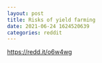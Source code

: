 ```yaml
--- 
layout: post 
title: Risks of yield farming 
date: 2021-06-24 1624520639 
categories: reddit 
--- 
```

https://redd.it/o6w4wg